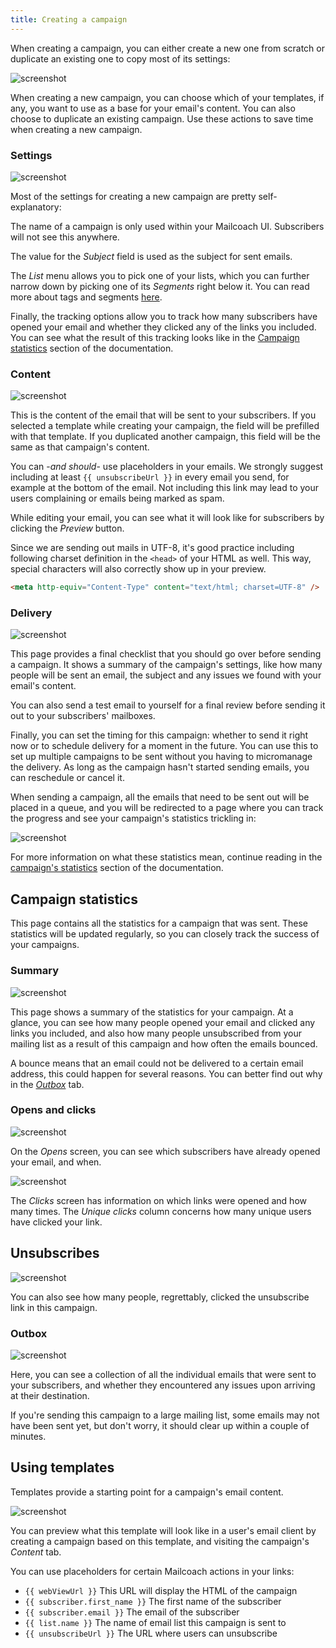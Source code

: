 ```yaml
---
title: Creating a campaign
---
```


When creating a campaign, you can either create a new one from scratch or duplicate an existing one to copy most of its settings:

![screenshot](/images/docs/self-hosted/v6/campaigns/creating-a-campaign-index.png)

When creating a new campaign, you can choose which of your templates, if any, you want to use as a base for your email's content. You can also choose to duplicate an existing campaign. Use these actions to save time when creating a new campaign.

### Settings

![screenshot](/images/docs/self-hosted/v6/campaigns/creating-a-campaign-settings.png)

Most of the settings for creating a new campaign are pretty self-explanatory:

The name of a campaign is only used within your Mailcoach UI. Subscribers will not see this anywhere.

The value for the _Subject_ field is used as the subject for sent emails.

The _List_ menu allows you to pick one of your lists, which you can further narrow down by picking one of its _Segments_ right below it. You can read more about tags and segments [here](docs/laravel-mailcoach/v5/using-the-ui/lists#tags-and-segments).

Finally, the tracking options allow you to track how many subscribers have opened your email and whether they clicked any of the links you included. You can see what the result of this tracking looks like in the [Campaign statistics](https://spatie.be/docs/self-hosted/v6/using-the-ui/campaigns#campaign-statistics) section of the documentation.

### Content

![screenshot](/images/docs/self-hosted/v6/campaigns/creating-a-campaign-content.png)

This is the content of the email that will be sent to your subscribers. If you selected a template while creating your campaign, the field will be prefilled with that template. If you duplicated another campaign, this field will be the same as that campaign's content.

You can -_and should_- use placeholders in your emails. We strongly suggest including at least `{{ unsubscribeUrl }}` in every email you send, for example at the bottom of the email. Not including this link may lead to your users complaining or emails being marked as spam.

While editing your email, you can see what it will look like for subscribers by clicking the _Preview_ button.

Since we are sending out mails in UTF-8, it's good practice including following charset definition in the `<head>` of your HTML as well. This way, special characters will also correctly show up in your preview.

```HTML
<meta http-equiv="Content-Type" content="text/html; charset=UTF-8" />
```

### Delivery

![screenshot](/images/docs/self-hosted/v6/campaigns/creating-a-campaign-delivery.png)

This page provides a final checklist that you should go over before sending a campaign. It shows a summary of the campaign's settings, like how many people will be sent an email, the subject and any issues we found with your email's content.

You can also send a test email to yourself for a final review before sending it out to your subscribers' mailboxes.

Finally, you can set the timing for this campaign: whether to send it right now or to schedule delivery for a moment in the future. You can use this to set up multiple campaigns to be sent without you having to micromanage the delivery. As long as the campaign hasn't started sending emails, you can reschedule or cancel it.

When sending a campaign, all the emails that need to be sent out will be placed in a queue, and you will be redirected to a page where you can track the progress and see your campaign's statistics trickling in:

![screenshot](/images/docs/self-hosted/v6/campaigns/campaign-statistics-sending.png)

For more information on what these statistics mean, continue reading in the [campaign's statistics](https://spatie.be/docs/self-hosted/v6/campaigns/campaign-statistics) section of the documentation.

## Campaign statistics

This page contains all the statistics for a campaign that was sent. These statistics will be updated regularly, so you can closely track the success of your campaigns.

### Summary

![screenshot](/images/docs/self-hosted/v6/campaigns/campaign-statistics-overview.png)

This page shows a summary of the statistics for your campaign. At a glance, you can see how many people opened your email and clicked any links you included, and also how many people unsubscribed from your mailing list as a result of this campaign and how often the emails bounced.

A bounce means that an email could not be delivered to a certain email address, this could happen for several reasons. You can better find out why in the [_Outbox_](https://spatie.be/docs/self-hosted/v6/using-the-ui/campaigns#outbox) tab.

### Opens and clicks

![screenshot](/images/docs/self-hosted/v6/campaigns/campaign-statistics-opens.png)

On the _Opens_ screen, you can see which subscribers have already opened your email, and when.

![screenshot](/images/docs/self-hosted/v6/campaigns/campaign-statistics-clicks.png)

The _Clicks_ screen has information on which links were opened and how many times. The _Unique clicks_ column concerns how many unique users have clicked your link.

## Unsubscribes

![screenshot](/images/docs/self-hosted/v6/campaigns/campaign-statistics-unsubscribes.png)

You can also see how many people, regrettably, clicked the unsubscribe link in this campaign.

### Outbox

![screenshot](/images/docs/self-hosted/v6/campaigns/campaign-statistics-outbox.png)

Here, you can see a collection of all the individual emails that were sent to your subscribers, and whether they encountered any issues upon arriving at their destination.

If you're sending this campaign to a large mailing list, some emails may not have been sent yet, but don't worry, it should clear up within a couple of minutes.

## Using templates
Templates provide a starting point for a campaign's email content.

![screenshot](/images/docs/self-hosted/v6/templates/create.png)

You can preview what this template will look like in a user's email client by creating a campaign based on this template, and visiting the campaign's _Content_ tab.

You can use placeholders for certain Mailcoach actions in your links:

- `{{ webViewUrl }}` This URL will display the HTML of the campaign
- `{{ subscriber.first_name }}` The first name of the subscriber
- `{{ subscriber.email }}` The email of the subscriber
- `{{ list.name }}` The name of email list this campaign is sent to
- `{{ unsubscribeUrl }}` The URL where users can unsubscribe
